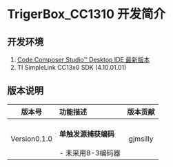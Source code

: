 # TrigerBox_CC1310 开发简介
## 开发环境
1. [Code Composer Studio™ Desktop IDE 最新版本](https://www.ti.com.cn/zh-cn/design-resources/embedded-development/ccs-development-tools.html#ide-desktop)
2. TI SimpleLink CC13x0 SDK (4.10.01.01)

## 版本说明
|	版本号	|	功能描述	| 版本贡献 |
| :-------: | :-------	| :-------: |
| Version0.1.0 | <br>**单触发源捕获编码**</br> <br>- 未采用8-3编码器</br>| gjmsilly |
